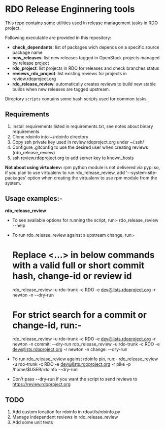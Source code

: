# RDO Release Enginnering tools

This repo contains some utilities used in release management tasks in RDO project.

Following executable are provided in this repository:

- **check_dependants**: list of packages wich depends on a specific source package name
- **new_releases**: list new releases tagged in OpenStack projects managed by release project
- **rdo_project**: list projects in RDO for releases and check branches status
- **reviews_rdo_project**: list existing reviews for projects in review.rdoproject.org
- **rdo_release_review**: automatically creates reviews to build new stable builds when
new releases are tagged upstream.

Directory `scripts` contains some bash scripts used for common tasks.

## Requirements

1. Install requirements listed in requirements.txt, see notes about binary requirements
2. Clone rdoinfo into ~/rdoinfo directory
3. Copy ssh private key used in review.rdoproject.org under ~/.ssh/
4. Configure .gitconfig to use the desired user when creating reviews (rdo_release_review) 
5. ssh review.rdoproject.org to add server key to known_hosts

**Not about using virtualenv:** rpm python module is not delivered via pypi so, if you plan
to use virtualenv to run rdo_release_review, add '--system-site-packages' option when creating
the virtualenv to use rpm module from the system.

## Usage examples:-

**rdo_release_review**
-  To see available options for running the script, run:-
   rdo_release_review --help

-  To run rdo_release_review against a upstream change, run:-
   # Replace <...> in below commands with a valid full or short commit hash, change-id or review id
   rdo_release_review -u rdo-trunk -c RDO -e dev@lists.rdoproject.org -r newton -n <reference review> --dry-run
   # For strict search for a commit or change-id, run:-
   rdo_release_review -u rdo-trunk -c RDO -e dev@lists.rdoproject.org -r newton -n commit:<commit-id> --dry-run
   rdo_release_review -u rdo-trunk -c RDO -e dev@lists.rdoproject.org -r newton -n change:<change-id> --dry-run

-  To run rdo_release_review against rdoinfo pin, run:-
   rdo_release_review -u rdo-trunk -c RDO -e dev@lists.rdoproject.org -r pike -p /home/$USER/rdoinfo --dry-run

-  Don't pass --dry-run if you want the script to send reviews to https://review.rdoproject.org

## TODO

1. Add custom location for rdoinfo in rdoutils/rdoinfo.py
2. Manage independent reviews in rdo_release_review
3. Add some unit tests

